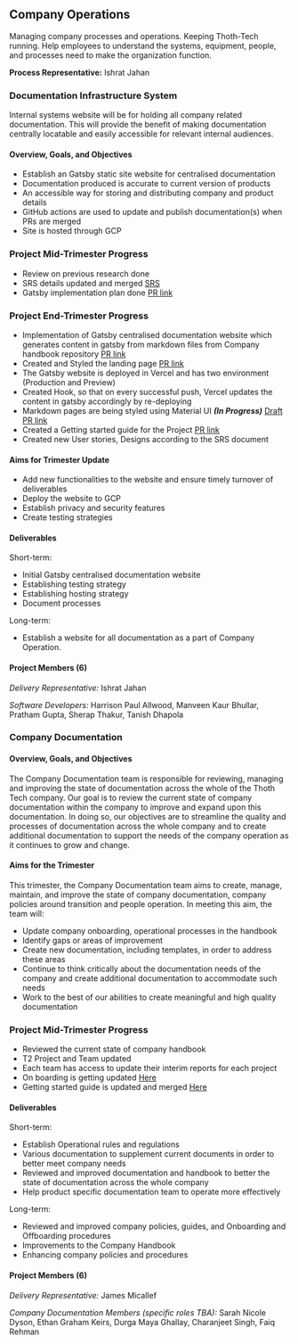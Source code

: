 ## Company Operations

Managing company processes and operations. Keeping Thoth-Tech running. Help employees to understand
the systems, equipment, people, and processes need to make the organization function.

**Process Representative:** Ishrat Jahan

### Documentation Infrastructure System

Internal systems website will be for holding all company related documentation. This will provide
the benefit of making documentation centrally locatable and easily accessible for relevant internal
audiences.

#### Overview, Goals, and Objectives

- Establish an Gatsby static site website for centralised documentation
- Documentation produced is accurate to current version of products
- An accessible way for storing and distributing company and product details
- GitHub actions are used to update and publish documentation(s) when PRs are merged
- Site is hosted through GCP

### Project Mid-Trimester Progress

- Review on previous research done
- SRS details updated and merged
  [SRS](https://github.com/thoth-tech/documentation/blob/main/docs/Internal%20Systems/SRS.md)
- Gatsby implementation plan done [PR link](https://github.com/thoth-tech/documentation/pull/117)

### Project End-Trimester Progress

- Implementation of Gatsby centralised documentation website which generates content in gatsby from
  markdown files from Company handbook repository
  [PR link](https://github.com/thoth-tech/Internal-Systems/pull/7)
- Created and Styled the landing page
  [PR link](https://github.com/thoth-tech/Internal-Systems/pull/9)
- The Gatsby website is deployed in Vercel and has two environment (Production and Preview)
- Created Hook, so that on every successful push, Vercel updates the content in gatsby accordingly
  by re-deploying
- Markdown pages are being styled using Material UI **_(In Progress)_**
  [Draft PR link](https://github.com/thoth-tech/Internal-Systems/pull/10)
- Created a Getting started guide for the Project
  [PR link](https://github.com/thoth-tech/Internal-Systems/pull/8)
- Created new User stories, Designs according to the SRS document

#### Aims for Trimester Update

- Add new functionalities to the website and ensure timely turnover of deliverables
- Deploy the website to GCP
- Establish privacy and security features
- Create testing strategies

#### Deliverables

Short-term:

- Initial Gatsby centralised documentation website
- Establishing testing strategy
- Establishing hosting strategy
- Document processes

Long-term:

- Establish a website for all documentation as a part of Company Operation.

#### Project Members (6)

_Delivery Representative:_ Ishrat Jahan

_Software Developers:_ Harrison Paul Allwood, Manveen Kaur Bhullar, Pratham Gupta, Sherap Thakur,
Tanish Dhapola

### Company Documentation

#### Overview, Goals, and Objectives

The Company Documentation team is responsible for reviewing, managing and improving the state of
documentation across the whole of the Thoth Tech company. Our goal is to review the current state of
company documentation within the company to improve and expand upon this documentation. In doing so,
our objectives are to streamline the quality and processes of documentation across the whole company
and to create additional documentation to support the needs of the company operation as it continues
to grow and change.

#### Aims for the Trimester

This trimester, the Company Documentation team aims to create, manage, maintain, and improve the
state of company documentation, company policies around transition and people operation. In meeting
this aim, the team will:

- Update company onboarding, operational processes in the handbook
- Identify gaps or areas of improvement
- Create new documentation, including templates, in order to address these areas
- Continue to think critically about the documentation needs of the company and create additional
  documentation to accommodate such needs
- Work to the best of our abilities to create meaningful and high quality documentation

### Project Mid-Trimester Progress

- Reviewed the current state of company handbook
- T2 Project and Team updated
- Each team has access to update their interim reports for each project
- On boarding is getting updated
  [Here](https://github.com/thoth-tech/handbook/blob/updateonboarding/docs/peopleops/onboarding/onboarding-process.md)
- Getting started guide is updated and merged [Here](https://github.com/thoth-tech/handbook/pull/99)

#### Deliverables

Short-term:

- Establish Operational rules and regulations
- Various documentation to supplement current documents in order to better meet company needs
- Reviewed and improved documentation and handbook to better the state of documentation across the
  whole company
- Help product specific documentation team to operate more effectively

Long-term:

- Reviewed and improved company policies, guides, and Onboarding and Offboarding procedures
- Improvements to the Company Handbook
- Enhancing company policies and procedures

#### Project Members (6)

_Delivery Representative:_ James Micallef

_Company Documentation Members (specific roles TBA):_ Sarah Nicole Dyson, Ethan Graham Keirs, Durga
Maya Ghallay, Charanjeet Singh, Faiq Rehman
